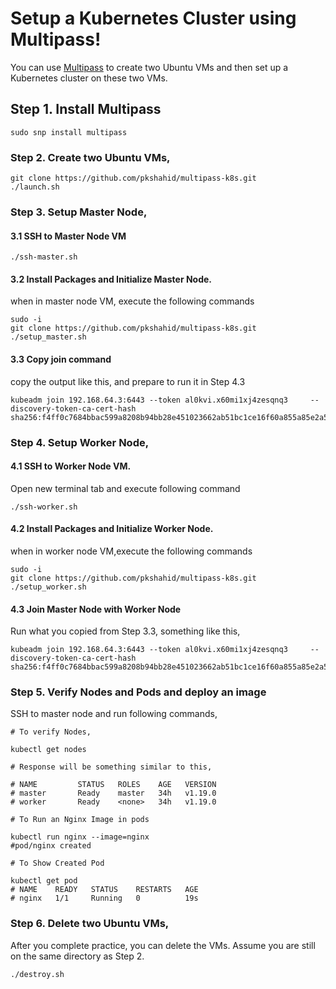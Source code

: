 # Setup a Kubernetes Cluster using Multipass!

You can use [Multipass](https://multipass.run/) to create two Ubuntu VMs and then set up a Kubernetes cluster on these two VMs.


## Step 1. Install Multipass

```
sudo snp install multipass
```

### Step 2. Create two Ubuntu VMs,

```
git clone https://github.com/pkshahid/multipass-k8s.git
./launch.sh
```

### Step 3. Setup Master Node,

#### 3.1 SSH to Master Node VM

```
./ssh-master.sh
```

#### 3.2 Install Packages and Initialize Master Node.

when in master node VM, execute the following commands

```
sudo -i
git clone https://github.com/pkshahid/multipass-k8s.git
./setup_master.sh
```

#### 3.3 Copy join command

copy the output like this, and prepare to run it in Step 4.3

```
kubeadm join 192.168.64.3:6443 --token al0kvi.x60mi1xj4zesqnq3     --discovery-token-ca-cert-hash sha256:f4ff0c7684bbac599a8208b94bb28e451023662ab51bc1ce16f60a855a85e2a5
```

### Step 4. Setup Worker Node,

#### 4.1 SSH to Worker Node VM.
Open new terminal tab and execute following command
```
./ssh-worker.sh
```

#### 4.2 Install Packages and Initialize Worker Node.
when in worker node VM,execute the following commands

```
sudo -i
git clone https://github.com/pkshahid/multipass-k8s.git
./setup_worker.sh
```

#### 4.3 Join Master Node with Worker Node

Run what you copied from Step 3.3, something like this,

```
kubeadm join 192.168.64.3:6443 --token al0kvi.x60mi1xj4zesqnq3     --discovery-token-ca-cert-hash sha256:f4ff0c7684bbac599a8208b94bb28e451023662ab51bc1ce16f60a855a85e2a5
```

### Step 5. Verify Nodes and Pods and deploy an image

SSH to master node and run following commands,

```
# To verify Nodes,

kubectl get nodes

# Response will be something similar to this,

# NAME         STATUS   ROLES    AGE   VERSION
# master       Ready    master   34h   v1.19.0
# worker       Ready    <none>   34h   v1.19.0

# To Run an Nginx Image in pods

kubectl run nginx --image=nginx
#pod/nginx created

# To Show Created Pod

kubectl get pod
# NAME    READY   STATUS    RESTARTS   AGE
# nginx   1/1     Running   0          19s
```

### Step 6. Delete two Ubuntu VMs,

After you complete practice, you can delete the VMs. Assume you are still on the same directory as Step 2.

```
./destroy.sh
```


